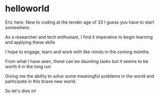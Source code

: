 # helloworld

Eric here. 
New to coding at the tender age of 33
I guess you have to start somewhere.

As a researcher and tech enthusiast, I find it imperative to begin learning and applying these skills

I hope to engage, learn and work with like minds in the coming months.

From what I have seen, these can be daunting tasks but it seems to be worth it in the long run

Giving me the ability to solve some meaningful problems in the world and participate in this brave new world.

So let's dive in!
